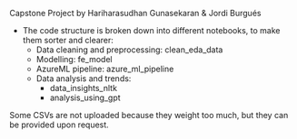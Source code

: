 Capstone Project by Hariharasudhan Gunasekaran & Jordi Burgués
- The code structure is broken down into different notebooks, to make them sorter and clearer:
  - Data cleaning and preprocessing: clean_eda_data
  - Modelling: fe_model
  - AzureML pipeline: azure_ml_pipeline
  - Data analysis and trends:
    - data_insights_nltk
    - analysis_using_gpt

Some CSVs are not uploaded because they weight too much, but they can be provided upon request.